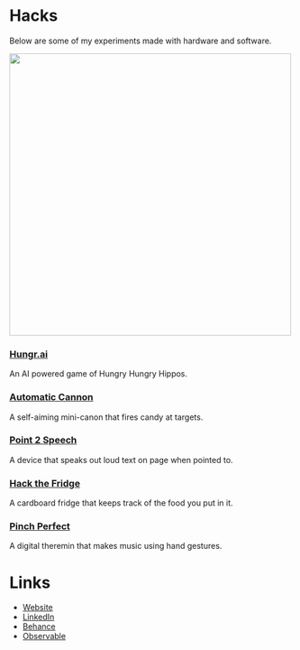 # Hacks
Below are some of my experiments made with hardware and software.

<img src="https://lh3.googleusercontent.com/-RFhHxsIf5QE6pyi0msHEtBP7fw--VTdNu_Hit1lrFkiDan49L3NRgNslWP97x1dJvfKMkB8iBrUThHQ5ijXsGX8CeiDjxQFYj-9XOMiebaoFzS7k0-U61I6EbLwR64fIb-xI6-QA2Ps1D_pej6CZJktDaOs2r08yiWAxO_WkKOB8gnvA0S79PcIuXQyuoGa7hVxBg0ApuQSGNVG7soGgBE0D5wrpPwzzlxx9K498xTCoZY1j8gS2F0_yD4UBDO3Sm-twn3TYcxmYYGjz3QU0CiwYz1dtM6H7_bb4TxVSl31pgqNzMS8m_YXKqESeWgWsWru_t8WAPaK3haGGk2wyN-Nu0R5upTrNy4nq2fejgau23HsBP8HslTCQLbNlt_2dmZfxYZVq_5ZK7K4vvEjvpypZGmf5lx4RjuUNhTCtEOOYoqQlY0_hJhR9bkdTbbqKIhi5jONFq4dzDBUgmB2t3QyGfOVwNmG41ZTWcsz8Ollx7-61_l5uq22mC_sigFB6hhaxm3ymyLhn1bApPheI-J8oXjM7p0wfuAmj7Q8YHZryan9xEY_R2bJgWam2SkcvJNgFY11D6npyqwKlM10SbrtXqnB1opNrHrfa1OXLueJCwH6q-30dN4DSyTyWkt_-0pjMQthU4ChwD-ozKPbTKVHD59lWcdAaLPZuMwd7OcANQjJRw46DWtVRGQH=w892-h668-no?authuser=0" width="500" />

### [Hungr.ai](https://github.com/nikhilro/hungr.ai)
<p>An AI powered game of Hungry Hungry Hippos.</p>

### [Automatic Cannon](https://github.com/edwinzhng/automatic-cannon)
<p>A self-aiming mini-canon that fires candy at targets.</p>

### [Point 2 Speech](https://devpost.com/software/point-to-speech-rvsa0y)
<p>A device that speaks out loud text on page when pointed to.</p>

### [Hack the Fridge](https://devpost.com/software/hack-the-fridge)
<p>A cardboard fridge that keeps track of the food you put in it.</p>

### [Pinch Perfect](https://devpost.com/software/my-maestro)

<p>A digital theremin that makes music using hand gestures.</p>

# Links
- [Website](https://www.derrekchow.com/)
- [LinkedIn](https://www.linkedin.com/in/derrekchow)
- [Behance](https://www.behance.net/derrekchow)
- [Observable](https://observablehq.com/@derrekchow)
